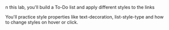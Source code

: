n this lab, you'll build a To-Do list and apply different styles to the links

You'll practice style properties like text-decoration, list-style-type and how to change styles on hover or click.